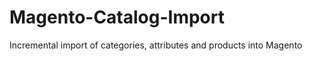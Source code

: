 Magento-Catalog-Import
======================

Incremental import of categories, attributes and products into Magento